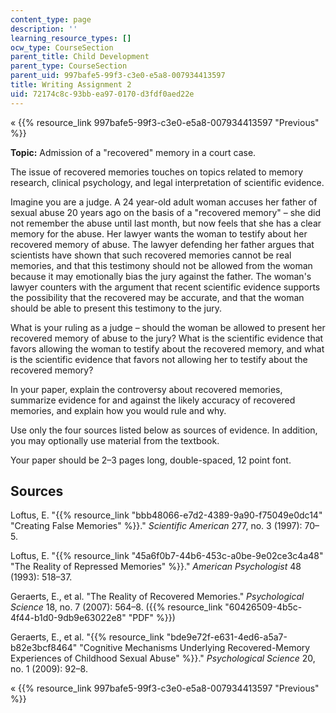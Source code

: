 ```yaml
---
content_type: page
description: ''
learning_resource_types: []
ocw_type: CourseSection
parent_title: Child Development
parent_type: CourseSection
parent_uid: 997bafe5-99f3-c3e0-e5a8-007934413597
title: Writing Assignment 2
uid: 72174c8c-93bb-ea97-0170-d3fdf0aed22e
---
```


« {{% resource_link 997bafe5-99f3-c3e0-e5a8-007934413597 "Previous" %}}

**Topic:** Admission of a "recovered" memory in a court case.

The issue of recovered memories touches on topics related to memory research, clinical psychology, and legal interpretation of scientific evidence.

Imagine you are a judge. A 24 year-old adult woman accuses her father of sexual abuse 20 years ago on the basis of a "recovered memory" – she did not remember the abuse until last month, but now feels that she has a clear memory for the abuse. Her lawyer wants the woman to testify about her recovered memory of abuse. The lawyer defending her father argues that scientists have shown that such recovered memories cannot be real memories, and that this testimony should not be allowed from the woman because it may emotionally bias the jury against the father. The woman's lawyer counters with the argument that recent scientific evidence supports the possibility that the recovered may be accurate, and that the woman should be able to present this testimony to the jury.

What is your ruling as a judge – should the woman be allowed to present her recovered memory of abuse to the jury? What is the scientific evidence that favors allowing the woman to testify about the recovered memory, and what is the scientific evidence that favors not allowing her to testify about the recovered memory?

In your paper, explain the controversy about recovered memories, summarize evidence for and against the likely accuracy of recovered memories, and explain how you would rule and why.

Use only the four sources listed below as sources of evidence. In addition, you may optionally use material from the textbook.

Your paper should be 2–3 pages long, double-spaced, 12 point font.

Sources
-------

Loftus, E. "{{% resource_link "bbb48066-e7d2-4389-9a90-f75049e0dc14" "Creating False Memories" %}}." _Scientific American_ 277, no. 3 (1997): 70–5.

Loftus, E. "{{% resource_link "45a6f0b7-44b6-453c-a0be-9e02ce3c4a48" "The Reality of Repressed Memories" %}}." _American Psychologist_ 48 (1993): 518–37.

Geraerts, E., et al. "The Reality of Recovered Memories." _Psychological Science_ 18, no. 7 (2007): 564–8. ({{% resource_link "60426509-4b5c-4f44-b1d0-9db9e63022e8" "PDF" %}})

Geraerts, E., et al. "{{% resource_link "bde9e72f-e631-4ed6-a5a7-b82e3bcf8464" "Cognitive Mechanisms Underlying Recovered-Memory Experiences of Childhood Sexual Abuse" %}}." _Psychological Science_ 20, no. 1 (2009): 92–8.

« {{% resource_link 997bafe5-99f3-c3e0-e5a8-007934413597 "Previous" %}}